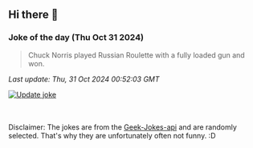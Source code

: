 ## Hi there 👋

### Joke of the day (Thu Oct 31 2024)
<!-- joke -->
>Chuck Norris played Russian Roulette with a fully loaded gun and won.
<!-- /joke -->

*Last update: Thu, 31 Oct 2024 00:52:03 GMT*

[![Update joke](https://github.com/nclskfm/nclskfm/actions/workflows/joke.yml/badge.svg)](https://github.com/nclskfm/nclskfm/actions/workflows/joke.yml)

<br><br>
Disclaimer: The jokes are from the [Geek-Jokes-api](https://github.com/sameerkumar18/geek-joke-api) and are randomly selected. That's why they are unfortunately often not funny. :D

